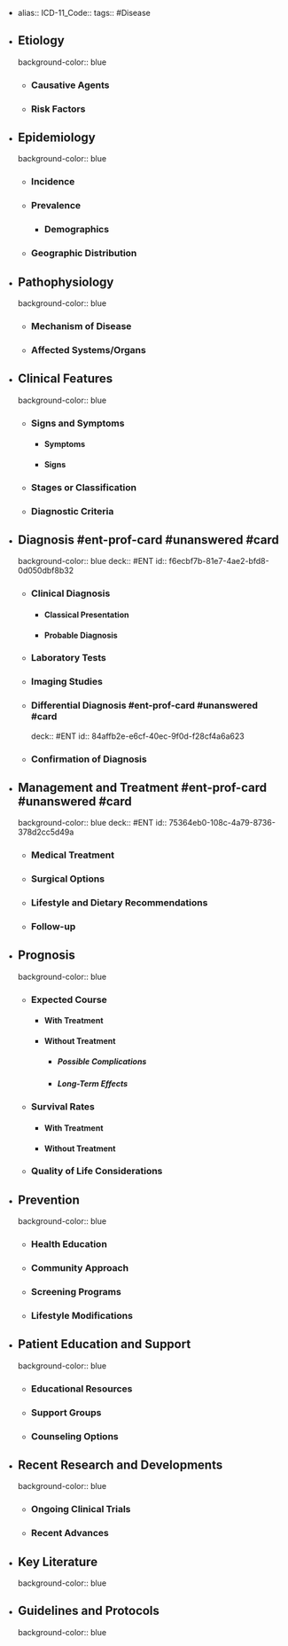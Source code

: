 - alias::
  ICD-11_Code::
  tags:: #Disease
- ## Etiology
  background-color:: blue
  - ### Causative Agents
  - ### Risk Factors
- ## Epidemiology
  background-color:: blue
  - ### Incidence
  - ### Prevalence
    - ### Demographics
  - ### Geographic Distribution
- ## Pathophysiology
  background-color:: blue
  - ### Mechanism of Disease
  - ### Affected Systems/Organs
- ## Clinical Features
  background-color:: blue
  - ### Signs and Symptoms
    - #### Symptoms
    - #### Signs
  - ### Stages or Classification
  - ### Diagnostic Criteria
- ## Diagnosis #ent-prof-card #unanswered #card
  background-color:: blue
  deck:: #ENT
  id:: f6ecbf7b-81e7-4ae2-bfd8-0d050dbf8b32
  - ### Clinical Diagnosis
    - #### Classical Presentation
    - #### Probable Diagnosis
  - ### Laboratory Tests
  - ### Imaging Studies
  - ### Differential Diagnosis #ent-prof-card #unanswered #card
    deck:: #ENT
    id:: 84affb2e-e6cf-40ec-9f0d-f28cf4a6a623
  - ### Confirmation of Diagnosis
- ## Management and Treatment #ent-prof-card #unanswered #card
  background-color:: blue
  deck:: #ENT
  id:: 75364eb0-108c-4a79-8736-378d2cc5d49a
  - ### Medical Treatment
  - ### Surgical Options
  - ### Lifestyle and Dietary Recommendations
  - ### Follow-up
- ## Prognosis
  background-color:: blue
  - ### Expected Course
    - #### With Treatment
    - #### Without Treatment
      - ##### Possible Complications
      - ##### Long-Term Effects
  - ### Survival Rates
    - #### With Treatment
    - #### Without Treatment
  - ### Quality of Life Considerations
- ## Prevention
  background-color:: blue
  - ### Health Education
  - ### Community Approach
  - ### Screening Programs
  - ### Lifestyle Modifications
- ## Patient Education and Support
  background-color:: blue
  - ### Educational Resources
  - ### Support Groups
  - ### Counseling Options
- ## Recent Research and Developments
  background-color:: blue
  - ### Ongoing Clinical Trials
  - ### Recent Advances
- ## Key Literature
  background-color:: blue
- ## Guidelines and Protocols
  background-color:: blue
